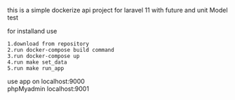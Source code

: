 this is a simple dockerize  api  project for laravel 11 with future and unit Model test

for installand use 						
	
	1.download from repository
	2.run docker-compose build command 
	3.run docker-compose up
	4.run make set_data
	5.run make run_app

use app  on localhost:9000	
phpMyadmin localhost:9001
